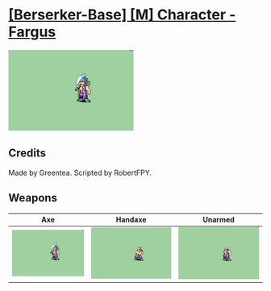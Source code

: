 # [\[Berserker-Base\] \[M\] Character - Fargus](../%5BBerserker-Base%5D%20%5BM%5D%20Character%20-%20Fargus)

<img src="./3.%20Axe/Axe_000.png" alt="[Berserker-Base] [M] Character - Fargus standing" />

## Credits

Made by Greentea.
Scripted by RobertFPY.

## Weapons


|Axe |Handaxe |Unarmed |
|  :---: | :---: | :---: |
| <img alt="Axe animation" src="./3.%20Axe/Axe.gif" /> | <img alt="Handaxe animation" src="./4.%20Handaxe/Handaxe.gif" /> | <img alt="Unarmed animation" src="./8.%20Unarmed/Unarmed.gif" /> |
